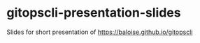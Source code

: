 # gitopscli-presentation-slides
Slides for short presentation of https://baloise.github.io/gitopscli
